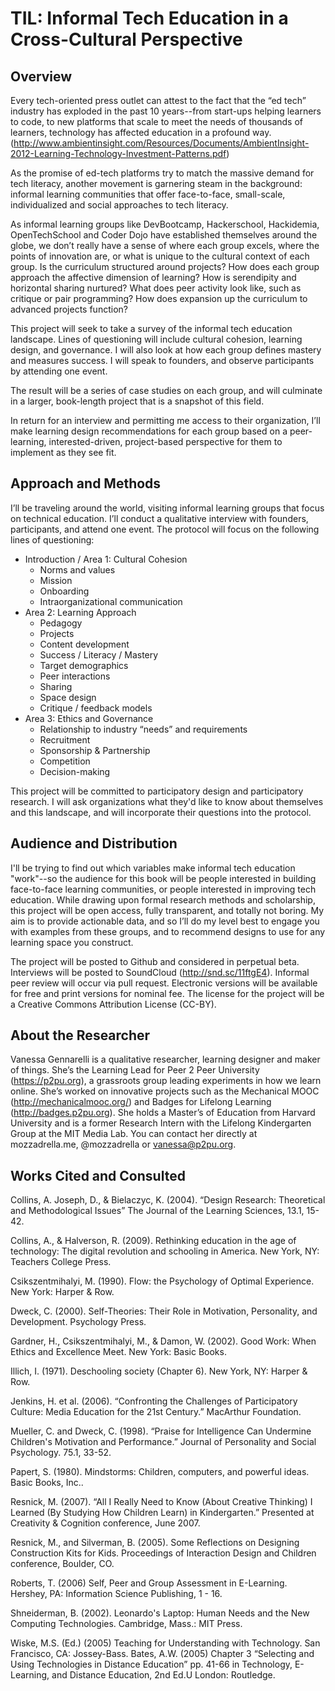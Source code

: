 # TIL: Informal Tech Education in a Cross-Cultural Perspective
## Overview
Every tech-oriented press outlet can attest to the fact that the “ed tech” industry has exploded in the past 10 years--from start-ups helping learners to code, to new platforms that scale to meet the needs of thousands of learners, technology has affected education in a profound way. (http://www.ambientinsight.com/Resources/Documents/AmbientInsight-2012-Learning-Technology-Investment-Patterns.pdf)

As the promise of ed-tech platforms try to match the massive demand for tech literacy, another movement is garnering steam in the background: informal learning communities that offer face-to-face, small-scale, individualized and social approaches to tech literacy. 

As informal learning groups like DevBootcamp, Hackerschool, Hackidemia, OpenTechSchool and Coder Dojo have established themselves around the globe, we don’t really have a sense of where each group excels, where the points of innovation are, or what is unique to the cultural context of each group. Is the curriculum structured around projects? How does each group approach the affective dimension of learning? How is serendipity and horizontal sharing nurtured? What does peer activity look like, such as critique or pair programming? How does expansion up the curriculum to advanced projects function? 

This project will seek to take a survey of the informal tech education landscape. Lines of questioning will include cultural cohesion, learning design, and governance. I will also look at how each group defines mastery and measures success. I will speak to founders, and observe participants by attending one event.

The result will be a series of case studies on each group, and will culminate in a larger, book-length project that is a snapshot of this field.

In return for an interview and permitting me access to their organization, I’ll make learning design recommendations for each group based on a peer-learning, interested-driven, project-based perspective for them to implement as they see fit.

## Approach and Methods
I’ll be traveling around the world, visiting informal learning groups that focus on technical education. I’ll conduct a qualitative interview with founders, participants, and attend one event. The protocol will focus on the following lines of questioning:

*	Introduction / Area 1: Cultural Cohesion
	* Norms and values
	* Mission 
	* Onboarding
	* Intraorganizational communication 
*	Area 2: Learning Approach
	* Pedagogy
	* Projects
	* Content development
	* Success / Literacy / Mastery
	* Target demographics
	* Peer interactions
	* Sharing
	* Space design
	* Critique / feedback models
* Area 3: Ethics and Governance
	* Relationship to industry “needs” and requirements
	* Recruitment
	* Sponsorship & Partnership
	* Competition
	* Decision-making

This project will be committed to participatory design and participatory research. I will ask organizations what they'd like to know about themselves and this landscape, and will incorporate their questions into the protocol. 

## Audience and Distribution

I'll be trying to find out which variables make informal tech education "work"--so the audience for this book will be people interested in building face-to-face learning communities, or people interested in improving tech education. While drawing upon formal research methods and scholarship, this project will be open access, fully transparent, and totally not boring. My aim is to provide actionable data, and so I’ll do my level best to engage you with examples from these groups, and to recommend designs to use for any learning space you construct. 

The project will be posted to Github and considered in perpetual beta. Interviews will be posted to SoundCloud (http://snd.sc/11ftgE4). Informal peer review will occur via pull request. Electronic versions will be available for free and print versions for nominal fee. The license for the project will be a Creative Commons Attribution License (CC-BY).

## About the Researcher
Vanessa Gennarelli is a qualitative researcher, learning designer and maker of things. She’s the Learning Lead for Peer 2 Peer University (https://p2pu.org), a grassroots group leading experiments in how we learn online. She’s worked on innovative projects such as the Mechanical MOOC (http://mechanicalmooc.org/) and Badges for Lifelong Learning (http://badges.p2pu.org). She holds a Master’s of Education from Harvard University and is a former Research Intern with the Lifelong Kindergarten Group at the MIT Media Lab. You can contact her directly at mozzadrella.me, @mozzadrella or vanessa@p2pu.org. 

## Works Cited and Consulted

Collins, A. Joseph, D., & Bielaczyc, K. (2004). “Design Research: Theoretical and Methodological Issues” The Journal of the Learning Sciences, 13.1, 15-42.

Collins, A., & Halverson, R. (2009). Rethinking education in the age of technology: The digital revolution and schooling in America. New York, NY: Teachers College Press.
						
Csikszentmihalyi, M. (1990). Flow: the Psychology of Optimal Experience. New York: Harper & Row.
												
Dweck, C. (2000). Self-Theories: Their Role in Motivation, Personality, and Development. Psychology Press.						
						
Gardner, H., Csikszentmihalyi, M., & Damon, W. (2002). Good Work: When Ethics and Excellence Meet. New York: Basic Books.

Illich, I. (1971). Deschooling society (Chapter 6). New York, NY: Harper & Row. 

Jenkins, H. et al. (2006). “Confronting the Challenges of Participatory Culture: Media Education for the 21st Century.” MacArthur Foundation.
						
Mueller, C. and Dweck, C. (1998). “Praise for Intelligence Can Undermine Children's Motivation and Performance.” Journal of Personality and Social Psychology. 75.1, 33-52.
				
Papert, S. (1980). Mindstorms: Children, computers, and powerful ideas. Basic Books, Inc..

Resnick, M. (2007). “All I Really Need to Know (About Creative Thinking) I Learned (By Studying How Children Learn) in Kindergarten.” Presented at Creativity & Cognition conference, June 2007.

Resnick, M., and Silverman, B. (2005). Some Reflections on Designing Construction Kits for Kids. Proceedings of Interaction Design and Children conference, Boulder, CO.

Roberts, T. (2006) Self, Peer and Group Assessment in E-Learning. Hershey, PA: Information Science Publishing, 1 - 16.

Shneiderman, B. (2002). Leonardo's Laptop: Human Needs and the New Computing Technologies. Cambridge, Mass.: MIT Press.

Wiske, M.S. (Ed.) (2005) Teaching for Understanding with Technology. San Francisco, CA: Jossey-Bass. Bates, A.W. (2005) Chapter 3 “Selecting and Using Technologies in Distance Education” pp. 41-66 in Technology, E-Learning, and Distance Education, 2nd Ed.U London: Routledge.
